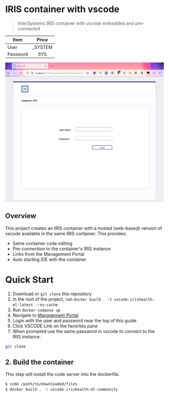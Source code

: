 # IRIS container with vscode

> InterSystems IRIS container with vscode embedded and pre-connected

| Item         | Price    |
|--------------|:--------:|
| User         |  _SYSTEM |
| Password     |  SYS     |

![](img/HostedVScodeBanner.gif)

## Overview

This project creates an IRIS container with a hosted (web-based) version of vscode available in the same IRIS container. This provides:
* Same container code editing
* Pre-connection to the container's IRIS instance
* Links from the Management Portal
* Auto starting IDE with the container

# Quick Start

1. Download or `git clone` this repository
2. In the root of the project, run `docker build . -t vscode-irishealth-ml:latest --no-cache`
3. Run `docker-compose up`
4. Navigate to [Management Portal](http://localhost:52773/csp/sys/%25CSP.Portal.Home.zen)
5. Login with the user and password near the top of this guide
6. Click VSCODE Link on the favorites pane
7. When prompted use the same password in vscode to connect to the IRIS instance.

```bash
git clone
```
## 2. Build the container

This step will install the code server into the dockerfile.

```bash
$ code /path/to/downloaded/files
$ docker build . -t vscode-irishealth-ml-community
```

